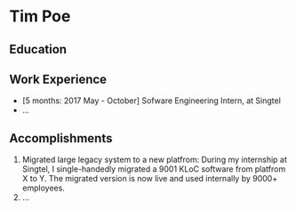 # Tim Poe

## Education

## Work Experience

* [5 months: 2017 May - October] Sofware Engineering Intern, at Singtel
* ...

## Accomplishments

1. Migrated large legacy system to a new platfrom: During my internship at Singtel, I single-handedly migrated a 9001 KLoC software from platfrom X to Y. The migrated version is now live and used internally by 9000+ employees.
2. ...